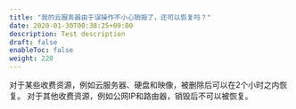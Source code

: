 ```yaml
---
title: "我的云服务器由于误操作不小心销毁了，还可以恢复吗？"
date: 2020-01-30T00:38:25+09:00
description: Test description
draft: false
enableToc: false
weight: 220
---
```


对于某些收费资源，例如云服务器、硬盘和映像，被删除后可以在2个小时之内恢复。 对于其他收费资源，例如公网IP和路由器，销毁后不可以被恢复。

